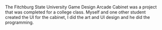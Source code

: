 The Fitchburg State University Game Design Arcade Cabinet was a project that was completed for a college class. Myself and one other student created the UI for the cabinet, I did the art and UI design and he did the programming.
